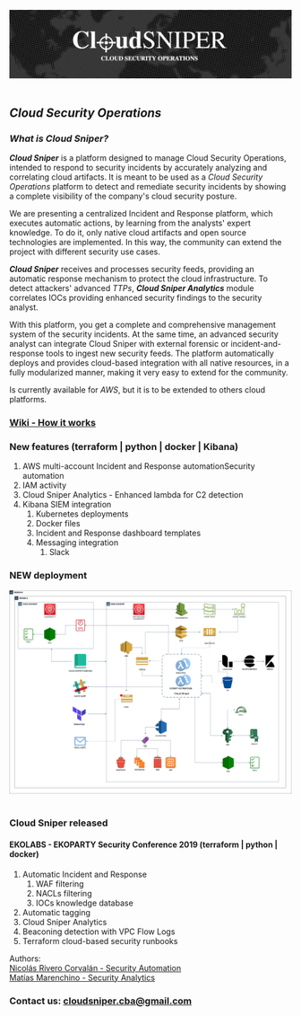 ![alt text](images/logo.png "Cloud Sniper")
<br> </br>
## *Cloud Security Operations*

### *What is Cloud Sniper?*

***Cloud Sniper*** is a platform designed to manage Cloud Security Operations, intended to respond to security incidents by accurately analyzing and correlating cloud artifacts. It is meant to be used as a *Cloud Security Operations* platform to detect and remediate security incidents by showing a complete visibility of the company's cloud security posture.

We are presenting a centralized Incident and Response platform, which executes automatic actions, by learning from the analysts' expert knowledge. To do it, only native cloud artifacts and open source technologies are implemented. In this way, the community can extend the project with different security use cases.

***Cloud Sniper*** receives and processes security feeds, providing an automatic response mechanism to protect the cloud infrastructure. To detect attackers' advanced *TTPs*, ***Cloud Sniper Analytics*** module correlates IOCs providing enhanced security findings to the security analyst.

With this platform, you get a complete and comprehensive management system of the security incidents. At the same time, an advanced security analyst can integrate Cloud Sniper with external forensic or incident-and-response tools to ingest new security feeds. The platform automatically deploys and provides cloud-based integration with all native resources, in a fully modularized manner, making it very easy to extend for the community.

Is currently available for *AWS*, but it is to be extended to others cloud platforms.

### [Wiki - How it works](wiki/WIKI.md)

###  New features (terraform | python | docker | Kibana)

1. AWS multi-account Incident and Response automationSecurity automation
2. IAM activity
3. Cloud Sniper Analytics - Enhanced lambda for C2 detection
4. Kibana SIEM integration
   1. Kubernetes deployments
   2. Docker files
   3. Incident and Response dashboard templates
   4. Messaging integration
      1. Slack

### NEW deployment

![alt text](images/deployment.png "Cloud Sniper")<br> </br>

### Cloud Sniper released

####  EKOLABS - EKOPARTY Security Conference 2019 (terraform | python | docker)
1.  Automatic Incident and Response
    1.  WAF filtering
    2.  NACLs filtering
    3.  IOCs knowledge database
2.  Automatic tagging
3.  Cloud Sniper Analytics
4.  Beaconing detection with VPC Flow Logs
5.  Terraform cloud-based security runbooks

Authors:  
[Nicolás Rivero Corvalán - Security Automation](https://www.linkedin.com/in/riveronicolas/)  
[Matías Marenchino - Security Analytics](https://www.linkedin.com/in/mlmarenchino/)

### Contact us: <cloudsniper.cba@gmail.com>
